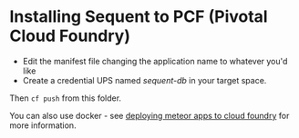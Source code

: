 # Installing Sequent to PCF (Pivotal Cloud Foundry)

- Edit the manifest file changing the application name to whatever you'd like
- Create a credential UPS named _sequent-db_ in your target space.

Then ``` cf push ``` from this folder.

You can also use docker - see [deploying meteor apps to cloud foundry](https://www.meshcloud.io/en/2018/02/14/deploying-meteor-apps-on-cloud-foundry/) for more information.
